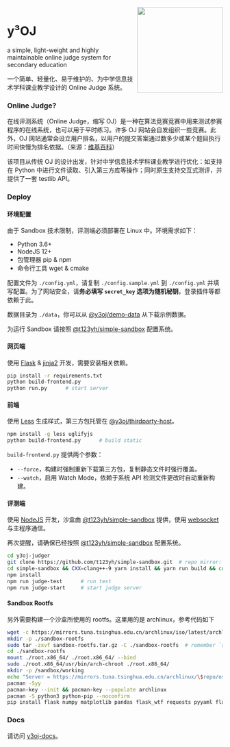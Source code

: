 
<img align="right" width="200" src="https://avatars.githubusercontent.com/u/91679741?s=200&v=4">

# y³OJ

a simple, light-weight and highly maintainable online judge system for secondary education
  
一个简单、轻量化、易于维护的、为中学信息技术学科课业教学设计的 Online Judge 系统。

### Online Judge?

在线评测系统（Online Judge，缩写 OJ）是一种在算法竞赛竞赛中用来测试参赛程序的在线系统，也可以用于平时练习。许多 OJ 网站会自发组织一些竞赛。此外，OJ 网站通常会设立用户排名，以用户的提交答案通过数多少或某个题目执行时间快慢为排名依据。（来源：[维基百科](https://zh.wikipedia.org/wiki/%E5%9C%A8%E7%BA%BF%E8%AF%84%E6%B5%8B%E7%B3%BB%E7%BB%9F)）

该项目从传统 OJ 的设计出发，针对中学信息技术学科课业教学进行优化：如支持在 Python 中进行文件读取、引入第三方库等操作；同时原生支持交互式测评，并提供了一套 testlib API。

### Deploy

#### 环境配置

由于 Sandbox 技术限制，评测端必须部署在 Linux 中。环境需求如下：

* Python 3.6+
* NodeJS 12+
* 包管理器 pip & npm
* 命令行工具 wget & cmake

配置文件为 `./config.yml`，请复制 `./config.sample.yml` 到 `./config.yml` 并填写配置。为了网站安全，请**务必填写 `secret_key` 选项为随机秘钥**，登录插件等都依赖于此。

数据目录为 `./data`，你可以从 [@y3oj/demo-data](//github.com/y3oj/demo-data) 从下载示例数据。

为运行 Sandbox 请按照 [@t123yh/simple-sandbox](https://github.com/t123yh/simple-sandbox) 配置系统。

#### 网页端

使用 [Flask](https://flask.palletsprojects.com/en/2.0.x/) & [jinja2](https://jinja.palletsprojects.com/en/3.0.x/) 开发，需要安装相关依赖。

```bash
pip install -r requirements.txt
python build-frontend.py
python run.py      # start server
```

#### 前端

使用 [Less](https://lesscss.org/) 生成样式，第三方包托管在 [@y3oj/thirdparty-host](//github.com/y3oj/thirdparty-host)。

```bash
npm install -g less uglifyjs
python build-frontend.py      # build static
```

`build-frontend.py` 提供两个参数：

* `--force`，构建时强制重新下载第三方包，复制静态文件时强行覆盖。
* `--watch`，启用 Watch Mode，依赖于系统 API 检测文件更改时自动重新构建。

#### 评测端

使用 [NodeJS](https://nodejs.org/en/) 开发，沙盒由 [@t123yh/simple-sandbox](https://github.com/t123yh/simple-sandbox) 提供，使用 [websocket](https://github.com/websockets/ws) 与主程序通信。

再次提醒，请确保已经按照 [@t123yh/simple-sandbox](https://github.com/t123yh/simple-sandbox) 配置系统。

```bash
cd y3oj-judger
git clone https://github.com/t123yh/simple-sandbox.git  # repo mirror: https://e.coding.net/memset0/y3oj/simple-sandbox.git
cd simple-sandbox && CXX=clang++-9 yarn install && yarn run build && cd ..
npm install
npm run judge-test      # run test
npm run judge-start     # start judge server
```

#### Sandbox Rootfs

另外需要构建一个沙盒所使用的 rootfs。这里用的是 archlinux，参考代码如下

```bash
wget -c https://mirrors.tuna.tsinghua.edu.cn/archlinux/iso/latest/archlinux-bootstrap-2021.10.01-x86_64.tar.gz -O sandbox-rootfs.tar.gz
mkdir -p ./sandbox-rootfs
sudo tar -zxvf sandbox-rootfs.tar.gz -C ./sandbox-rootfs  # remember `sudo`
cd ./sandbox-rootfs
mount ./root.x86_64/ ./root.x86_64/ --bind
sudo ./root.x86_64/usr/bin/arch-chroot ./root.x86_64/
mkdir -p /sandbox/working
echo "Server = https://mirrors.tuna.tsinghua.edu.cn/archlinux/\$repo/os/\$arch" > /etc/pacman.d/mirrorlist
pacman -Syy
pacman-key --init && pacman-key --populate archlinux
pacman -S python3 python-pip --noconfirm
pip install flask numpy matplotlib pandas flask_wtf requests pyyaml flask_login --index-url https://pypi.douban.com/simple
```

### Docs

请访问 [y3oj-docs](https://github.com/y3oj/y3oj/tree/main/y3oj-docs)。